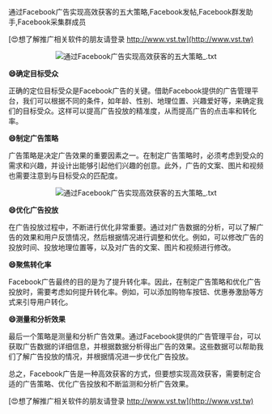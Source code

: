 通过Facebook广告实现高效获客的五大策略,Facebook发帖,Facebook群发助手,Facebook采集群成员

[😍想了解推广相关软件的朋友请登录 http://www.vst.tw](http://www.vst.tw)

 <center><img src="https://vst.tw/MP4/tuiguang/png/7.png" alt="通过Facebook广告实现高效获客的五大策略_.txt"></center>

**😄确定目标受众**

正确的定位目标受众是Facebook广告的关键。借助Facebook提供的广告管理平台，我们可以根据不同的条件，如年龄、性别、地理位置、兴趣爱好等，来确定我们的目标受众。这样可以提高广告投放的精准度，从而提高广告的点击率和转化率。

**😄制定广告策略**

广告策略是决定广告效果的重要因素之一。在制定广告策略时，必须考虑到受众的需求和兴趣，并设计出能够引起他们兴趣的创意。此外，广告的文案、图片和视频也需要注意到与目标受众的匹配度。

 <center><img src="https://vst.tw/MP4/tuiguang/png/2.png" alt="通过Facebook广告实现高效获客的五大策略_.txt"></center>

**😄优化广告投放**

在广告投放过程中，不断进行优化非常重要。通过对广告数据的分析，可以了解广告的效果和用户反馈情况，然后根据情况进行调整和优化。例如，可以修改广告的投放时间、投放地理位置等，以及对广告的文案、图片和视频进行修改。

**😄聚焦转化率**

Facebook广告最终的目的是为了提升转化率。因此，在制定广告策略和优化广告投放时，需要考虑如何提升转化率。例如，可以添加购物车按钮、优惠券激励等方式来引导用户转化。

**😄测量和分析效果**

最后一个策略是测量和分析广告效果。通过Facebook提供的广告管理平台，可以获取广告数据的详细信息，并根据数据分析得出广告的效果。这些数据可以帮助我们了解广告投放的情况，并根据情况进一步优化广告投放。

总之，Facebook广告是一种高效获客的方式，但要想实现高效获客，需要制定合适的广告策略、优化广告投放和不断监测和分析广告效果。

[😍想了解推广相关软件的朋友请登录 http://www.vst.tw](http://www.vst.tw)



